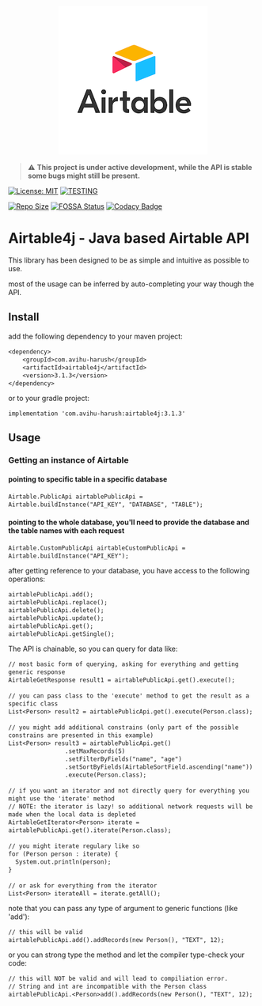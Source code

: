 <p align="center">
  <img width="300" height="300" src="https://github.com/tchvu3/Airtable4j/blob/master/src/main/resources/company-logo.png">
</p>

> :warning: **This project is under active development, while the API is stable some bugs might still be present.**

[![License: MIT](https://img.shields.io/badge/License-MIT-brightgreen.svg)](https://opensource.org/licenses/MIT)
[![TESTING](https://rare-bats-teach-5-29-19-170.loca.lt/v2/ticketing/testing)](https://rare-bats-teach-5-29-19-170.loca.lt/v2/ticketing/testing)

[![Repo Size](https://img.shields.io/github/repo-size/tchvu3/Airtable4j)](https://img.shields.io/github/repo-size/tchvu3/Airtable4j)
[![FOSSA Status](https://app.fossa.com/api/projects/git%2Bgithub.com%2Ftchvu3%2FAirtable4j.svg?type=shield)](https://app.fossa.com/projects/git%2Bgithub.com%2Ftchvu3%2FAirtable4j?ref=badge_shield)
[![Codacy Badge](https://app.codacy.com/project/badge/Grade/0a94e3d6a749415cb7feb9826cef0ae0)](https://www.codacy.com/gh/tchvu3/Airtable4j/dashboard?utm_source=github.com&amp;utm_medium=referral&amp;utm_content=tchvu3/Airtable4j&amp;utm_campaign=Badge_Grade)

# Airtable4j - Java based Airtable API

This library has been designed to be as simple and intuitive as possible to use.

most of the usage can be inferred by auto-completing your way though the API.

## Install
add the following dependency to your maven project:
```
<dependency>
    <groupId>com.avihu-harush</groupId>
    <artifactId>airtable4j</artifactId>
    <version>3.1.3</version>
</dependency>
```

or to your gradle project:
```
implementation 'com.avihu-harush:airtable4j:3.1.3'
```

## Usage

### Getting an instance of Airtable

#### pointing to specific table in a specific database
```
Airtable.PublicApi airtablePublicApi = Airtable.buildInstance("API_KEY", "DATABASE", "TABLE");
```

#### pointing to the whole database, you'll need to provide the database and the table names with each request
```
Airtable.CustomPublicApi airtableCustomPublicApi = Airtable.buildInstance("API_KEY");
```

after getting reference to your database,
you have access to the following operations:

```
airtablePublicApi.add();
airtablePublicApi.replace();
airtablePublicApi.delete();
airtablePublicApi.update();
airtablePublicApi.get();
airtablePublicApi.getSingle();
```

The API is chainable, so you can query for data like:

```
// most basic form of querying, asking for everything and getting generic response
AirtableGetResponse result1 = airtablePublicApi.get().execute();

// you can pass class to the 'execute' method to get the result as a specific class
List<Person> result2 = airtablePublicApi.get().execute(Person.class);

// you might add additional constrains (only part of the possible constrains are presented in this example)
List<Person> result3 = airtablePublicApi.get()
                .setMaxRecords(5)
                .setFilterByFields("name", "age")
                .setSortByFields(AirtableSortField.ascending("name"))
                .execute(Person.class);
                
// if you want an iterator and not directly query for everything you might use the 'iterate' method
// NOTE: the iterator is lazy! so additional network requests will be made when the local data is depleted
AirtableGetIterator<Person> iterate = airtablePublicApi.get().iterate(Person.class);

// you might iterate regulary like so
for (Person person : iterate) {
  System.out.println(person);
}

// or ask for everything from the iterator
List<Person> iterateAll = iterate.getAll();
```

note that you can pass any type of argument to generic functions (like 'add'):

```
// this will be valid
airtablePublicApi.add().addRecords(new Person(), "TEXT", 12);
```

or you can strong type the method and let the compiler type-check your code:

```
// this will NOT be valid and will lead to compiliation error.
// String and int are incompatible with the Person class
airtablePublicApi.<Person>add().addRecords(new Person(), "TEXT", 12);
```
